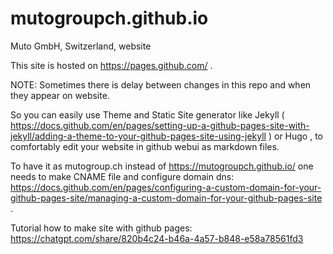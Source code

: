 # mutogroupch.github.io
Muto GmbH, Switzerland, website

This site is hosted on https://pages.github.com/ .

NOTE: Sometimes there is delay between changes in this repo and when they appear on website.

So you can easily use Theme and Static Site generator like Jekyll ( https://docs.github.com/en/pages/setting-up-a-github-pages-site-with-jekyll/adding-a-theme-to-your-github-pages-site-using-jekyll ) or Hugo , 
to comfortably edit your website in github webui as markdown files.

To have it as mutogroup.ch instead of https://mutogroupch.github.io/
one needs to make CNAME file and configure domain dns: 
https://docs.github.com/en/pages/configuring-a-custom-domain-for-your-github-pages-site/managing-a-custom-domain-for-your-github-pages-site .

Tutorial how to make site with github pages:
https://chatgpt.com/share/820b4c24-b46a-4a57-b848-e58a78561fd3
